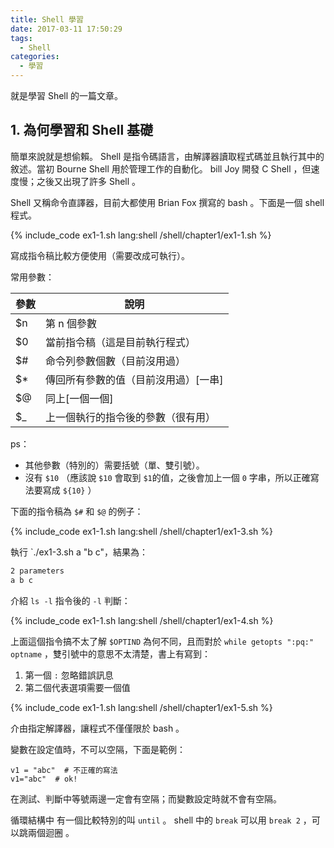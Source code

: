 ```yaml
---
title: Shell 學習
date: 2017-03-11 17:50:29
tags:
  - Shell
categories:
  - 學習
---
```




就是學習 Shell 的一篇文章。



<!--more-->



## 1. 為何學習和 Shell 基礎

簡單來說就是想偷賴。 Shell 是指令碼語言，由解譯器讀取程式碼並且執行其中的敘述。當初 Bourne Shell 用於管理工作的自動化。 bill Joy 開發 C Shell ，但速度慢；之後又出現了許多 Shell 。

Shell 又稱命令直譯器，目前大都使用 Brian Fox 撰寫的 bash 。下面是一個 shell 程式。

{% include_code ex1-1.sh lang:shell /shell/chapter1/ex1-1.sh %}



寫成指令稿比較方便使用（需要改成可執行）。



常用參數：

| 參數   | 說明                  |
| ---- | ------------------- |
| $n   | 第 n 個參數             |
| $0   | 當前指令稿（這是目前執行程式）     |
| $#   | 命令列參數個數（目前沒用過）      |
| $*   | 傳回所有參數的值（目前沒用過）[一串] |
| $@   | 同上[一個一個]            |
| $_   | 上一個執行的指令後的參數（很有用）   |

ps：

* 其他參數（特別的）需要括號（單、雙引號）。
* 沒有 `$10` （應該說 `$10` 會取到 `$1`的值，之後會加上一個 `0` 字串，所以正確寫法要寫成 `${10}` ）



下面的指令稿為 `$#` 和 `$@` 的例子：

{% include_code ex1-1.sh lang:shell /shell/chapter1/ex1-3.sh %}



執行 `./ex1-3.sh a "b c"，結果為：

```sh
2 parameters
a b c
```



介紹 `ls -l` 指令後的 `-l` 判斷：

{% include_code ex1-1.sh lang:shell /shell/chapter1/ex1-4.sh %}



上面這個指令搞不太了解 `$OPTIND` 為何不同，且而對於 `while getopts ":pq:" optname` ，雙引號中的意思不太清楚，書上有寫到：

1. 第一個 `:` 忽略錯誤訊息
2. 第二個代表選項需要一個值



{% include_code ex1-1.sh lang:shell /shell/chapter1/ex1-5.sh %}

介由指定解譯器，讓程式不僅僅限於 bash 。



變數在設定值時，不可以空隔，下面是範例：

```shell
v1 = "abc"  # 不正確的寫法
v1="abc"  # ok!
```



在測試、判斷中等號兩邊一定會有空隔；而變數設定時就不會有空隔。



循環結構中 有一個比較特別的叫 `until` 。 shell 中的 `break` 可以用 `break 2` ，可以跳兩個迴圈 。